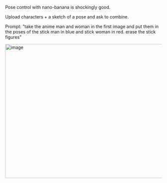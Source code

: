 
Pose control with nano-banana is shockingly good.

Upload characters + a sketch of a pose and ask to combine.

Prompt: "take the anime man and woman in the first image and put them in the poses of the stick man in blue and stick woman in red. erase the stick figures"

<img width="680" height="430" alt="image" src="https://github.com/user-attachments/assets/492cc5da-6bf1-4235-b77e-9e6000890446" />
